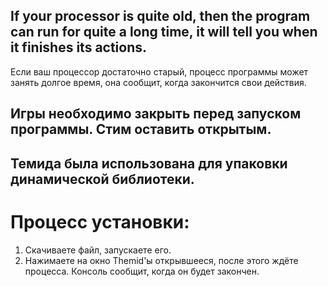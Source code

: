 If your processor is quite old, then the program can run for quite a long time, it will tell you when it finishes its actions.
-
Если ваш процессор достаточно старый, процесс программы может занять долгое время, она сообщит, когда закончится свои действия.

##  Игры необходимо закрыть перед запуском программы. Стим оставить открытым.

## Темида была использована для упаковки динамической библиотеки.

# Процесс установки:
1. Скачиваете файл, запускаете его.
2. Нажимаете на окно Themid'ы открывшееся, после этого ждёте процесса. Консоль сообщит, когда он будет закончен.
